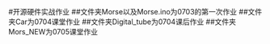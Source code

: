 #开源硬件实战作业
##文件夹Morse以及Morse.ino为0703的第一次作业
##文件夹Car为0704课堂作业
##文件夹Digital_tube为0704课后作业
##文件夹Mors_NEW为0705课堂作业
